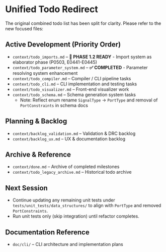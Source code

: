 # Unified Todo Redirect

The original combined todo list has been split for clarity. Please refer to the new focused files:

## Active Development (Priority Order)
- `context/todo_imports.md` – **🚀 PHASE 1.2 READY** - Import system as elaborator phase (P0503, E0441-E0445)
- `context/todo_parameter_system.md` – **✅ COMPLETED** - Parameter resolving system enhancement
- `context/todo_compiler.md` – Compiler / CLI pipeline tasks
- `context/todo_cli.md` – CLI implementation and testing tasks
- `context/todo_visualizer.md` – Front-end visualizer work
- `context/todo_schema.md` – Schema generation system tasks
  - Note: Reflect enum rename `SignalType` → `PortType` and removal of `PortConstraints` in schema docs

## Planning & Backlog
- `context/backlog_validation.md` – Validation & DRC backlog
- `context/backlog_ux.md` – UX & documentation backlog

## Archive & Reference
- `context/done.md` – Archive of completed milestones
- `context/todo_legacy_archive.md` – Historical todo archive

## Next Session
- Continue updating any remaining unit tests under `tests/unit_tests/data_structures/` to align with `PortType` and removed `PortConstraints`.
- Run unit tests only (skip integration) until refactor completes.

## Documentation Reference
- `doc/cli/` – CLI architecture and implementation plans